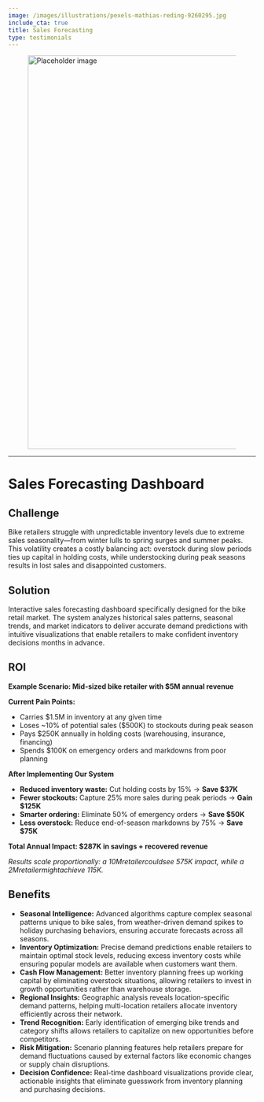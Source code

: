 ```yaml
---
image: /images/illustrations/pexels-mathias-reding-9260295.jpg
include_cta: true
title: Sales Forecasting
type: testimonials
---
```


<figure class="image">
<img class="" src="/images/illustrations/mockups/bike_sales.png" alt="Placeholder image" style="width:800px;">
</figure>

------------------------------------------------------------------------

# Sales Forecasting Dashboard

## Challenge
Bike retailers struggle with unpredictable inventory levels due to extreme sales seasonality—from winter lulls to spring surges and summer peaks. This volatility creates a costly balancing act: overstock during slow periods ties up capital in holding costs, while understocking during peak seasons results in lost sales and disappointed customers.


## Solution

Interactive sales forecasting dashboard specifically designed for the bike retail market. The system analyzes historical sales patterns, seasonal trends, and market indicators to deliver accurate demand predictions with intuitive visualizations that enable retailers to make confident inventory decisions months in advance.

## ROI

**Example Scenario: Mid-sized bike retailer with $5M annual revenue**

**Current Pain Points:**
- Carries $1.5M in inventory at any given time
- Loses ~10% of potential sales ($500K) to stockouts during peak season
- Pays $250K annually in holding costs (warehousing, insurance, financing)
- Spends $100K on emergency orders and markdowns from poor planning

**After Implementing Our System**
- **Reduced inventory waste:** Cut holding costs by 15% → **Save $37K**
- **Fewer stockouts:** Capture 25% more sales during peak periods → **Gain $125K**
- **Smarter ordering:** Eliminate 50% of emergency orders → **Save $50K**
- **Less overstock:** Reduce end-of-season markdowns by 75% → **Save $75K**

**Total Annual Impact: $287K in savings + recovered revenue**

*Results scale proportionally: a $10M retailer could see ~$575K impact, while a $2M retailer might achieve ~$115K.*

## Benefits

* **Seasonal Intelligence:** Advanced algorithms capture complex seasonal patterns unique to bike sales, from weather-driven demand spikes to holiday purchasing behaviors, ensuring accurate forecasts across all seasons.
* **Inventory Optimization:** Precise demand predictions enable retailers to maintain optimal stock levels, reducing excess inventory costs while ensuring popular models are available when customers want them.
* **Cash Flow Management:** Better inventory planning frees up working capital by eliminating overstock situations, allowing retailers to invest in growth opportunities rather than warehouse storage.
* **Regional Insights:** Geographic analysis reveals location-specific demand patterns, helping multi-location retailers allocate inventory efficiently across their network.
* **Trend Recognition:** Early identification of emerging bike trends and category shifts allows retailers to capitalize on new opportunities before competitors.
* **Risk Mitigation:** Scenario planning features help retailers prepare for demand fluctuations caused by external factors like economic changes or supply chain disruptions.
* **Decision Confidence:** Real-time dashboard visualizations provide clear, actionable insights that eliminate guesswork from inventory planning and purchasing decisions.


